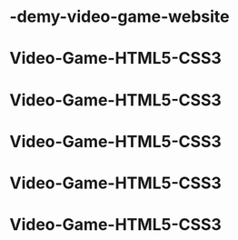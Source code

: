 # -demy-video-game-website
# Video-Game-HTML5-CSS3
# Video-Game-HTML5-CSS3
# Video-Game-HTML5-CSS3
# Video-Game-HTML5-CSS3
# Video-Game-HTML5-CSS3
